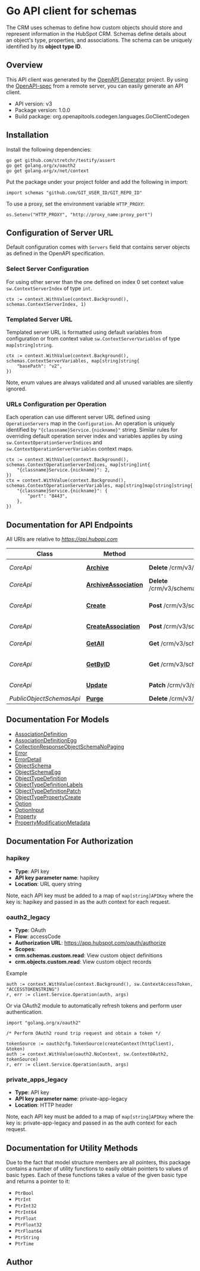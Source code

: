 # Go API client for schemas

The CRM uses schemas to define how custom objects should store and represent information in the HubSpot CRM. Schemas define details about an object's type, properties, and associations. The schema can be uniquely identified by its **object type ID**.

## Overview
This API client was generated by the [OpenAPI Generator](https://openapi-generator.tech) project.  By using the [OpenAPI-spec](https://www.openapis.org/) from a remote server, you can easily generate an API client.

- API version: v3
- Package version: 1.0.0
- Build package: org.openapitools.codegen.languages.GoClientCodegen

## Installation

Install the following dependencies:

```shell
go get github.com/stretchr/testify/assert
go get golang.org/x/oauth2
go get golang.org/x/net/context
```

Put the package under your project folder and add the following in import:

```golang
import schemas "github.com/GIT_USER_ID/GIT_REPO_ID"
```

To use a proxy, set the environment variable `HTTP_PROXY`:

```golang
os.Setenv("HTTP_PROXY", "http://proxy_name:proxy_port")
```

## Configuration of Server URL

Default configuration comes with `Servers` field that contains server objects as defined in the OpenAPI specification.

### Select Server Configuration

For using other server than the one defined on index 0 set context value `sw.ContextServerIndex` of type `int`.

```golang
ctx := context.WithValue(context.Background(), schemas.ContextServerIndex, 1)
```

### Templated Server URL

Templated server URL is formatted using default variables from configuration or from context value `sw.ContextServerVariables` of type `map[string]string`.

```golang
ctx := context.WithValue(context.Background(), schemas.ContextServerVariables, map[string]string{
	"basePath": "v2",
})
```

Note, enum values are always validated and all unused variables are silently ignored.

### URLs Configuration per Operation

Each operation can use different server URL defined using `OperationServers` map in the `Configuration`.
An operation is uniquely identified by `"{classname}Service.{nickname}"` string.
Similar rules for overriding default operation server index and variables applies by using `sw.ContextOperationServerIndices` and `sw.ContextOperationServerVariables` context maps.

```golang
ctx := context.WithValue(context.Background(), schemas.ContextOperationServerIndices, map[string]int{
	"{classname}Service.{nickname}": 2,
})
ctx = context.WithValue(context.Background(), schemas.ContextOperationServerVariables, map[string]map[string]string{
	"{classname}Service.{nickname}": {
		"port": "8443",
	},
})
```

## Documentation for API Endpoints

All URIs are relative to *https://api.hubapi.com*

Class | Method | HTTP request | Description
------------ | ------------- | ------------- | -------------
*CoreApi* | [**Archive**](docs/CoreApi.md#archive) | **Delete** /crm/v3/schemas/{objectType} | Delete a schema
*CoreApi* | [**ArchiveAssociation**](docs/CoreApi.md#archiveassociation) | **Delete** /crm/v3/schemas/{objectType}/associations/{associationIdentifier} | Remove an association
*CoreApi* | [**Create**](docs/CoreApi.md#create) | **Post** /crm/v3/schemas | Create a new schema
*CoreApi* | [**CreateAssociation**](docs/CoreApi.md#createassociation) | **Post** /crm/v3/schemas/{objectType}/associations | Create an association
*CoreApi* | [**GetAll**](docs/CoreApi.md#getall) | **Get** /crm/v3/schemas | Get all schemas
*CoreApi* | [**GetByID**](docs/CoreApi.md#getbyid) | **Get** /crm/v3/schemas/{objectType} | Get an existing schema
*CoreApi* | [**Update**](docs/CoreApi.md#update) | **Patch** /crm/v3/schemas/{objectType} | Update a schema
*PublicObjectSchemasApi* | [**Purge**](docs/PublicObjectSchemasApi.md#purge) | **Delete** /crm/v3/schemas/{objectType}/purge | 


## Documentation For Models

 - [AssociationDefinition](docs/AssociationDefinition.md)
 - [AssociationDefinitionEgg](docs/AssociationDefinitionEgg.md)
 - [CollectionResponseObjectSchemaNoPaging](docs/CollectionResponseObjectSchemaNoPaging.md)
 - [Error](docs/Error.md)
 - [ErrorDetail](docs/ErrorDetail.md)
 - [ObjectSchema](docs/ObjectSchema.md)
 - [ObjectSchemaEgg](docs/ObjectSchemaEgg.md)
 - [ObjectTypeDefinition](docs/ObjectTypeDefinition.md)
 - [ObjectTypeDefinitionLabels](docs/ObjectTypeDefinitionLabels.md)
 - [ObjectTypeDefinitionPatch](docs/ObjectTypeDefinitionPatch.md)
 - [ObjectTypePropertyCreate](docs/ObjectTypePropertyCreate.md)
 - [Option](docs/Option.md)
 - [OptionInput](docs/OptionInput.md)
 - [Property](docs/Property.md)
 - [PropertyModificationMetadata](docs/PropertyModificationMetadata.md)


## Documentation For Authorization



### hapikey

- **Type**: API key
- **API key parameter name**: hapikey
- **Location**: URL query string

Note, each API key must be added to a map of `map[string]APIKey` where the key is: hapikey and passed in as the auth context for each request.


### oauth2_legacy


- **Type**: OAuth
- **Flow**: accessCode
- **Authorization URL**: https://app.hubspot.com/oauth/authorize
- **Scopes**: 
 - **crm.schemas.custom.read**: View custom object definitions
 - **crm.objects.custom.read**: View custom object records

Example

```golang
auth := context.WithValue(context.Background(), sw.ContextAccessToken, "ACCESSTOKENSTRING")
r, err := client.Service.Operation(auth, args)
```

Or via OAuth2 module to automatically refresh tokens and perform user authentication.

```golang
import "golang.org/x/oauth2"

/* Perform OAuth2 round trip request and obtain a token */

tokenSource := oauth2cfg.TokenSource(createContext(httpClient), &token)
auth := context.WithValue(oauth2.NoContext, sw.ContextOAuth2, tokenSource)
r, err := client.Service.Operation(auth, args)
```


### private_apps_legacy

- **Type**: API key
- **API key parameter name**: private-app-legacy
- **Location**: HTTP header

Note, each API key must be added to a map of `map[string]APIKey` where the key is: private-app-legacy and passed in as the auth context for each request.


## Documentation for Utility Methods

Due to the fact that model structure members are all pointers, this package contains
a number of utility functions to easily obtain pointers to values of basic types.
Each of these functions takes a value of the given basic type and returns a pointer to it:

* `PtrBool`
* `PtrInt`
* `PtrInt32`
* `PtrInt64`
* `PtrFloat`
* `PtrFloat32`
* `PtrFloat64`
* `PtrString`
* `PtrTime`

## Author




